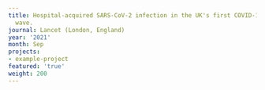 ```yaml
---
title: Hospital-acquired SARS-CoV-2 infection in the UK's first COVID-19 pandemic
  wave.
journal: Lancet (London, England)
year: '2021'
month: Sep
projects:
- example-project
featured: 'true'
weight: 200
---
```


